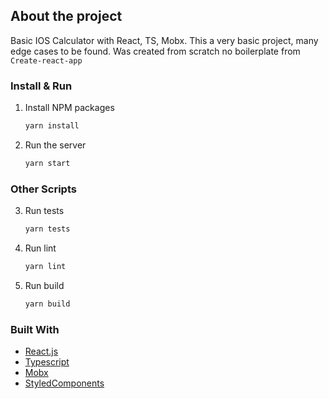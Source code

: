 <!-- GETTING STARTED -->
## About the project

Basic IOS Calculator with React, TS, Mobx.
This a very basic project, many edge cases to be found. 
Was created from scratch no boilerplate from   ```Create-react-app```

### Install & Run
 
1. Install NPM packages
   ```sh
   yarn install
   ```
2. Run the server
   ```sh
   yarn start
   ```

### Other Scripts

3. Run tests
   ```sh
   yarn tests
   ```
4. Run lint
   ```sh
   yarn lint
   ```
5. Run build
   ```sh
   yarn build
   ```

### Built With

* [React.js](https://reactjs.org/)
* [Typescript](https://www.typescriptlang.org//)
* [Mobx](https://mobx.js.org/)
* [StyledComponents](https://styled-components.com/)
